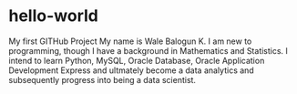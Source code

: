 # hello-world
My first GITHub Project
My name is Wale Balogun K. I am new to programming, though I have a background in Mathematics and Statistics. I intend to learn Python, MySQL, Oracle Database, Oracle Application Development Express and ultmately become a data analytics and subsequently progress into being a data scientist. 
